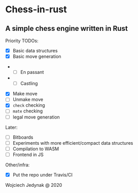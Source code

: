 # Chess-in-rust

## A simple chess engine written in Rust

Priority TODOs:

- [x] Basic data structures
- [x] Basic move generation
- - [ ] En passant
- - [ ] Castling
- [x] Make move
- [ ] Unmake move
- [x] `check` checking
- [ ] `mate` checking
- [ ] legal move generation

Later:
- [ ] Bitboards
- [ ] Experiments with more efficient/compact data structures
- [ ] Compilation to WASM
- [ ] Frontend in JS

Other/infra:
- [x] Put the repo under Travis/CI

Wojciech Jedynak @ 2020
